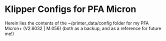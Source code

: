 # Klipper Configs for PFA Micron
Herein lies the contents of the ~/printer_data/config folder for my PFA Micron+ (V2.6032 | M.056) (both as a backup, and as a reference for future me!)
